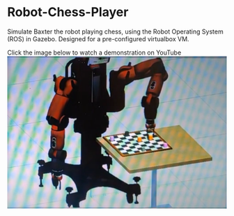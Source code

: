 # Robot-Chess-Player

Simulate Baxter the robot playing chess, using the Robot Operating System (ROS) in Gazebo.
Designed for a pre-configured virtualbox VM.

Click the image below to watch a demonstration on YouTube
[![Click to watch it in action!](thumbnail.png)](https://youtu.be/eCLq7czWCuk?si=Om4U5Wjw2VJXJldg)
